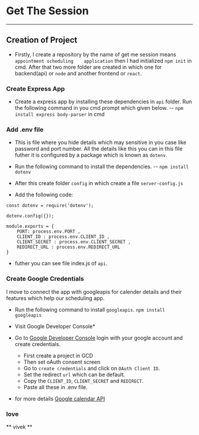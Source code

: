 # Get The Session
---


## Creation of Project
- Firstly, I create a repository by the name of get me session means `appointment scheduling 	application` then I had initialized  `npm init` in cmd. After that two more folder are created 	in which one for backend(api) or `node` and another frontend or `react`.

### Create Express App
- Create a express app by installing these dependencies in `api` folder. Run the following command in you cmd prompt which given below.
-- ```npm install express body-parser``` in cmd

### Add .env file
- This is file where you hide details which may sensitive in you case like password and port number. All the details like this you can in this file futher it is configured by a package which is known as `dotenv`.

- Run the following command to install the dependencies.
-- ```npm install dotenv```

- After this create folder `config` in which create a file `server-config.js`
- Add the following code:
```
const dotenv = require('dotenv');

dotenv.config({});

module.exports = {
	PORT: process.env.PORT ,
	CLIENT_ID : process.env.CLIENT_ID ,
	CLIENT_SECRET : process.env.CLIENT_SECRET ,
	REDIRECT_URL : process.env.REDIRECT_URL
}
```
- futher you can see file index.js of `api`.

### Create Google Credentials
I move to connect the app with googleapis for calender details and their features which help our scheduling app.

- Run the following command to install `googleapis`.
```npm install googleapis```

* Visit Google Developer Console*
- Go to [Google Developer Console](https://console.cloud.google.com/apis/credentials) login with your google account and create credentials.
	* First create a project in GCD 
	* Then set oAuth consent screen
	* Go to `create credentials` and click on `OAuth Client ID`.
	* Set the redirect `url` which can be default.
	* Copy the `CLIENT_ID`, `CLIENT_SECRET` and `REDIRECT`.
	* Paste all these in .env file.
	
- for more details [Google calendar API](https://developers.google.com/calendar/api/quickstart/nodejs)
### love

** vivek **